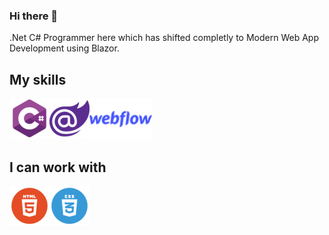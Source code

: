 ### Hi there 👋

.Net C# Programmer here which has shifted completly to Modern Web App Development using Blazor.

## My skills
<a href="https://www.w3schools.com" target="_blank">
    <img align="left" alt="CSharp" width="64px" src="./media/CSharp.png" />
</a>
<img align="left" alt="Blazor" width="64px" src="./media/Blazor.png" />
<img align="left" alt="Webflow" width="100px" src="./media/Webflow.png" />

<br><br/>
<br><br/>

## I can work with
<img align="left" alt="Html" width="64px" src="./media/Html.png" />
<img align="left" alt="CSS" width="64px" src="./media/CSS.png" />

<!-- [![Twitter Badge](https://img.shields.io/badge/-Twitter-00acee?style=flat-square&logo=Twitter&logoColor=white)](https://twitter.com/0ptim_) -->

 <!-- ![visitors](https://visitor-badge.laobi.icu/badge?page_id=0ptim) [![GitHub followers](https://img.shields.io/github/followers/0ptim.svg?style=social&label=Follow)](https://github.com/0ptim?tab=followers) -->
